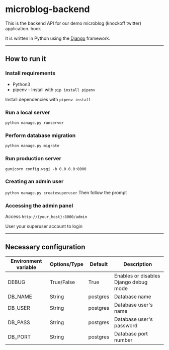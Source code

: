 # microblog-backend

This is the backend API for our demo microblog (knockoff twitter) application. hook

It is written in Python using the [Django](https://www.djangoproject.com/) framework.

---

## How to run it

### Install requirements

* Python3
* pipenv - Install with `pip install pipenv`

Install dependencies with `pipenv install`

### Run a local server

`python manage.py runserver`

### Perform database migration

`python manage.py migrate`

### Run production server

`gunicorn config.wsgi -b 0.0.0.0:8000`

### Creating an admin user

`python manage.py createsuperuser`
Then follow the prompt

### Accessing the admin panel

Access `http://{your_host}:8000/admin`

User your superuser account to login

---

## Necessary configuration

| Environment variable | Options/Type | Default | Description |
| --- | --- | --- | --- |
| DEBUG | True/False | True | Enables or disables Django debug mode |
| DB_NAME | String | postgres | Database name |
| DB_USER | String | postgres | Database user's name |
| DB_PASS | String | postgres | Database user's password |
| DB_PORT | String | postgres | Database port number |
